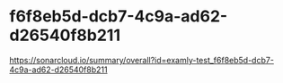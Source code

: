 # f6f8eb5d-dcb7-4c9a-ad62-d26540f8b211
https://sonarcloud.io/summary/overall?id=examly-test_f6f8eb5d-dcb7-4c9a-ad62-d26540f8b211
